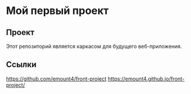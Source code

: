 # Мой первый проект

## Проект
Этот репозиторий является каркасом для будущего веб-приложения.

## Ссылки
https://github.com/emount4/front-project
https://emount4.github.io/front-project/